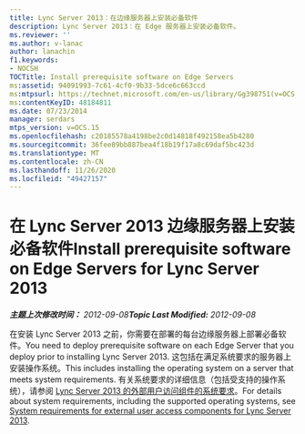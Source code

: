 ```yaml
---
title: Lync Server 2013：在边缘服务器上安装必备软件
description: Lync Server 2013：在 Edge 服务器上安装必备软件。
ms.reviewer: ''
ms.author: v-lanac
author: lanachin
f1.keywords:
- NOCSH
TOCTitle: Install prerequisite software on Edge Servers
ms:assetid: 94091993-7c61-4cf0-9b33-5dce6c663ccd
ms:mtpsurl: https://technet.microsoft.com/en-us/library/Gg398751(v=OCS.15)
ms:contentKeyID: 48184811
ms.date: 07/23/2014
manager: serdars
mtps_version: v=OCS.15
ms.openlocfilehash: c20185578a4198be2c0d14818f492158ea5b4280
ms.sourcegitcommit: 36fee89bb887bea4f18b19f17a8c69daf5bc423d
ms.translationtype: MT
ms.contentlocale: zh-CN
ms.lasthandoff: 11/26/2020
ms.locfileid: "49427157"
---
```

# <a name="install-prerequisite-software-on-edge-servers-for-lync-server-2013"></a><span data-ttu-id="f06cc-103">在 Lync Server 2013 边缘服务器上安装必备软件</span><span class="sxs-lookup"><span data-stu-id="f06cc-103">Install prerequisite software on Edge Servers for Lync Server 2013</span></span>

<div data-xmlns="http://www.w3.org/1999/xhtml">

<div class="topic" data-xmlns="http://www.w3.org/1999/xhtml" data-msxsl="urn:schemas-microsoft-com:xslt" data-cs="https://msdn.microsoft.com/">

<div data-asp="https://msdn2.microsoft.com/asp">



</div>

<div id="mainSection">

<div id="mainBody"><span data-ttu-id="f06cc-104">

<span> </span></span><span class="sxs-lookup"><span data-stu-id="f06cc-104">

<span> </span></span></span>

<span data-ttu-id="f06cc-105">_**主题上次修改时间：** 2012-09-08_</span><span class="sxs-lookup"><span data-stu-id="f06cc-105">_**Topic Last Modified:** 2012-09-08_</span></span>

<span data-ttu-id="f06cc-106">在安装 Lync Server 2013 之前，你需要在部署的每台边缘服务器上部署必备软件。</span><span class="sxs-lookup"><span data-stu-id="f06cc-106">You need to deploy prerequisite software on each Edge Server that you deploy prior to installing Lync Server 2013.</span></span> <span data-ttu-id="f06cc-107">这包括在满足系统要求的服务器上安装操作系统。</span><span class="sxs-lookup"><span data-stu-id="f06cc-107">This includes installing the operating system on a server that meets system requirements.</span></span> <span data-ttu-id="f06cc-108">有关系统要求的详细信息（包括受支持的操作系统），请参阅 [Lync Server 2013 的外部用户访问组件的系统要求](lync-server-2013-system-requirements-for-external-user-access-components.md)。</span><span class="sxs-lookup"><span data-stu-id="f06cc-108">For details about system requirements, including the supported operating systems, see [System requirements for external user access components for Lync Server 2013](lync-server-2013-system-requirements-for-external-user-access-components.md).</span></span>

<span data-ttu-id="f06cc-109"></div>

<span> </span>

</div>

</div>

</span><span class="sxs-lookup"><span data-stu-id="f06cc-109"></div>

<span> </span>

</div>

</div>

</span></span></div>

